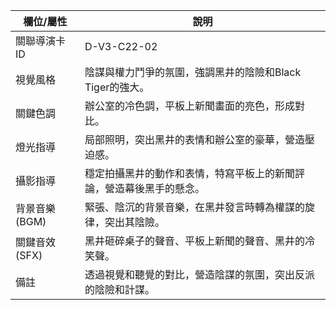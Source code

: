 | 欄位/屬性 | 說明 |
|---|---|
| 關聯導演卡ID | D-V3-C22-02 |
| 視覺風格 | 陰謀與權力鬥爭的氛圍，強調黑井的陰險和Black Tiger的強大。 |
| 關鍵色調 | 辦公室的冷色調，平板上新聞畫面的亮色，形成對比。 |
| 燈光指導 | 局部照明，突出黑井的表情和辦公室的豪華，營造壓迫感。 |
| 攝影指導 | 穩定拍攝黑井的動作和表情，特寫平板上的新聞評論，營造幕後黑手的懸念。 |
| 背景音樂 (BGM) | 緊張、陰沉的背景音樂，在黑井發言時轉為權謀的旋律，突出其陰險。 |
| 關鍵音效 (SFX) | 黑井砸碎桌子的聲音、平板上新聞的聲音、黑井的冷笑聲。 |
| 備註 | 透過視覺和聽覺的對比，營造陰謀的氛圍，突出反派的陰險和計謀。
